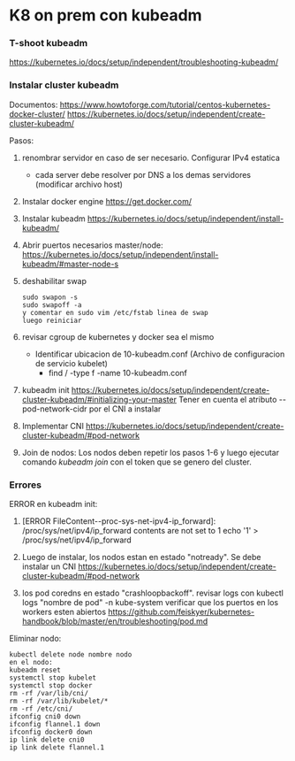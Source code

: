 # K8 on prem con kubeadm
### T-shoot kubeadm
https://kubernetes.io/docs/setup/independent/troubleshooting-kubeadm/

### Instalar cluster kubeadm
Documentos:
https://www.howtoforge.com/tutorial/centos-kubernetes-docker-cluster/
https://kubernetes.io/docs/setup/independent/create-cluster-kubeadm/

Pasos:
1. renombrar servidor en caso de ser necesario. Configurar IPv4 estatica
    * cada server debe resolver por DNS a los demas servidores (modificar archivo host)
2. Instalar docker engine  https://get.docker.com/
3.  Instalar kubeadm https://kubernetes.io/docs/setup/independent/install-kubeadm/ 
4.  Abrir puertos necesarios master/node: https://kubernetes.io/docs/setup/independent/install-kubeadm/#master-node-s
5. deshabilitar swap
    ```
    sudo swapon -s
    sudo swapoff -a
    y comentar en sudo vim /etc/fstab linea de swap
    luego reiniciar
    ```

6. revisar cgroup de kubernetes y docker sea el mismo
    * Identificar ubicacion de 10-kubeadm.conf (Archivo de configuracion de servicio kubelet)
        * find / -type f -name 10-kubeadm.conf

7. kubeadm init
https://kubernetes.io/docs/setup/independent/create-cluster-kubeadm/#initializing-your-master
Tener en cuenta el atributo --pod-network-cidr por el CNI a instalar

8. Implementar CNI
https://kubernetes.io/docs/setup/independent/create-cluster-kubeadm/#pod-network 

9. Join de nodos:
Los nodos deben repetir los pasos 1-6 y luego ejecutar comando *kubeadm join* con el token que se genero del cluster.

### Errores
ERROR en kubeadm init:
1. [ERROR FileContent--proc-sys-net-ipv4-ip_forward]: /proc/sys/net/ipv4/ip_forward contents are not set to 1
echo '1' > /proc/sys/net/ipv4/ip_forward

2. Luego de instalar, los nodos estan en estado "notready". Se debe instalar un CNI
https://kubernetes.io/docs/setup/independent/create-cluster-kubeadm/#pod-network 

3. los pod coredns en estado "crashloopbackoff".
revisar logs con kubectl logs "nombre de pod" -n kube-system
verificar que los puertos en los workers esten abiertos
https://github.com/feiskyer/kubernetes-handbook/blob/master/en/troubleshooting/pod.md

Eliminar nodo:
```
kubectl delete node nombre nodo
en el nodo: 
kubeadm reset
systemctl stop kubelet
systemctl stop docker
rm -rf /var/lib/cni/
rm -rf /var/lib/kubelet/*
rm -rf /etc/cni/
ifconfig cni0 down
ifconfig flannel.1 down
ifconfig docker0 down
ip link delete cni0
ip link delete flannel.1
```
